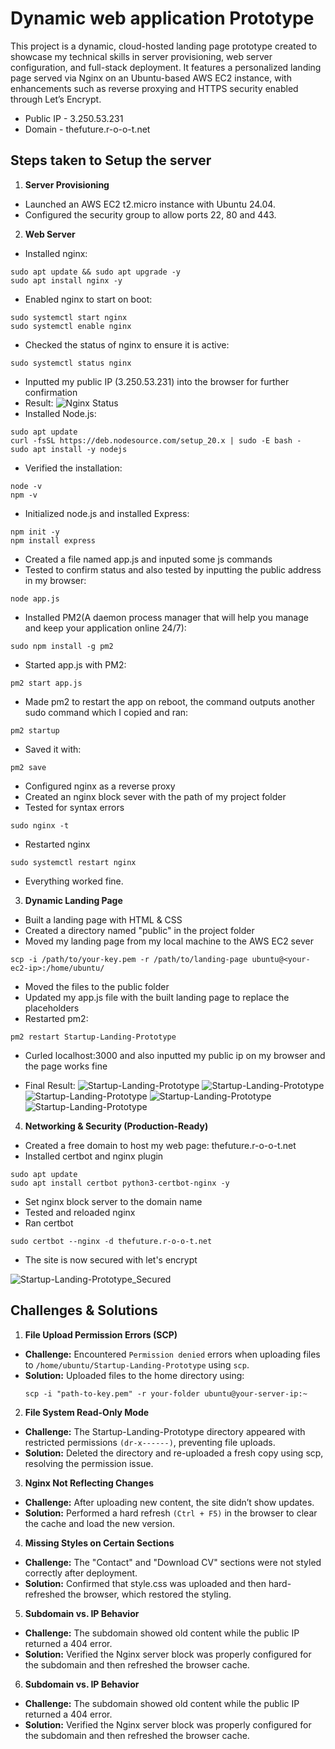 # Dynamic web application Prototype

This project is a dynamic, cloud-hosted landing page prototype created to showcase my technical skills in server provisioning, web server configuration, and full-stack deployment. It features a personalized landing page served via Nginx on an Ubuntu-based AWS EC2 instance, with enhancements such as reverse proxying and HTTPS security enabled through Let’s Encrypt.

- Public IP - 3.250.53.231
- Domain - thefuture.r-o-o-t.net

## Steps taken to Setup the server
1. **Server Provisioning**
- Launched an AWS EC2 t2.micro instance with Ubuntu 24.04.
- Configured the security group to allow ports 22, 80 and 443.

2. **Web Server**
- Installed nginx:
```
sudo apt update && sudo apt upgrade -y 
sudo apt install nginx -y
```
- Enabled nginx to start on boot:
```
sudo systemctl start nginx
sudo systemctl enable nginx
```
- Checked the status of nginx to ensure it is active:
```
sudo systemctl status nginx
```
- Inputted my public IP (3.250.53.231) into the browser for further confirmation
- Result:
![Nginx Status](./Assets/Nginx%20status.png)
- Installed Node.js:
```
sudo apt update
curl -fsSL https://deb.nodesource.com/setup_20.x | sudo -E bash -
sudo apt install -y nodejs
```
- Verified the installation:
```
node -v
npm -v
```
- Initialized node.js and installed Express:
```
npm init -y
npm install express
```
- Created a file named app.js and inputed some js commands
- Tested to confirm status and also tested by inputting the public address in my browser:
```
node app.js
```
- Installed PM2(A daemon process manager that will help you manage and keep your application online 24/7):
```
sudo npm install -g pm2
```
- Started app.js with PM2:
```
pm2 start app.js
```
- Made pm2 to restart the app on reboot, the command outputs another sudo command which I copied and ran:
```
pm2 startup
```
- Saved it with:
```
pm2 save
```
- Configured nginx as a reverse proxy
- Created an nginx block sever with the path of my project folder
- Tested for syntax errors
```
sudo nginx -t
```
- Restarted nginx
```
sudo systemctl restart nginx
```
- Everything worked fine.

3. **Dynamic Landing Page**
- Built a landing page with HTML & CSS
- Created a directory named "public" in the project folder
- Moved my landing page from my local machine to the AWS EC2 sever
```
scp -i /path/to/your-key.pem -r /path/to/landing-page ubuntu@<your-ec2-ip>:/home/ubuntu/
```
- Moved the files to the public folder
- Updated my app.js file with the built landing page to replace the placeholders
- Restarted pm2:
```
pm2 restart Startup-Landing-Prototype
```
- Curled localhost:3000 and also inputted my public ip on my browser and the page works fine

- Final Result:
![Startup-Landing-Prototype](./Assets/Startup-Landing-Prototype%201.png)
![Startup-Landing-Prototype](./Assets/Startup-Landing-Prototype%202.png)
![Startup-Landing-Prototype](./Assets/Startup-Landing-Prototype%203.png)
![Startup-Landing-Prototype](./Assets/Startup-Landing-Prototype%204.png)
![Startup-Landing-Prototype](./Assets/Startup-Landing-Prototype%205.png)


4. **Networking & Security (Production-Ready)**
- Created a free domain to host my web page: thefuture.r-o-o-t.net
- Installed certbot and nginx plugin
```
sudo apt update
sudo apt install certbot python3-certbot-nginx -y
```
- Set nginx block server to the domain name
- Tested and reloaded nginx
- Ran certbot
```
sudo certbot --nginx -d thefuture.r-o-o-t.net
```
- The site is now secured with let's encrypt

![Startup-Landing-Prototype_Secured](./Assets/Startup-Landing-Prototype_Secured.png)

## Challenges & Solutions

1. **File Upload Permission Errors (SCP)**
- **Challenge:** Encountered `Permission denied` errors when uploading files to `/home/ubuntu/Startup-Landing-Prototype` using `scp`.
- **Solution:** Uploaded files to the home directory using:
  ```
  scp -i "path-to-key.pem" -r your-folder ubuntu@your-server-ip:~
  ```

2. **File System Read-Only Mode**
- **Challenge:** The Startup-Landing-Prototype directory appeared with restricted permissions `(dr-x------)`, preventing file uploads.
- **Solution:** Deleted the directory and re-uploaded a fresh copy using scp, resolving the permission issue.

3. **Nginx Not Reflecting Changes**
- **Challenge:** After uploading new content, the site didn’t show updates.
- **Solution:**  Performed a hard refresh `(Ctrl + F5)` in the browser to clear the cache and load the new version.

4. **Missing Styles on Certain Sections**
- **Challenge:** The "Contact" and "Download CV" sections were not styled correctly after deployment.
- **Solution:**  Confirmed that style.css was uploaded and then hard-refreshed the browser, which restored the styling.

5. **Subdomain vs. IP Behavior**
- **Challenge:** The subdomain showed old content while the public IP returned a 404 error.
- **Solution:**  Verified the Nginx server block was properly configured for the subdomain and then refreshed the browser cache.

6. **Subdomain vs. IP Behavior**
- **Challenge:** The subdomain showed old content while the public IP returned a 404 error.
- **Solution:**  Verified the Nginx server block was properly configured for the subdomain and then refreshed the browser cache.